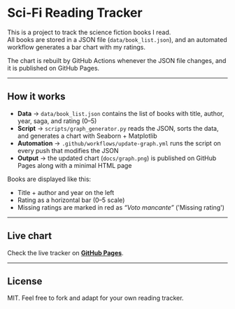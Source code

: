 # Sci-Fi Reading Tracker

This is a project to track the science fiction books I read.  
All books are stored in a JSON file (`data/book_list.json`), and an automated workflow generates a bar chart with my ratings.  

The chart is rebuilt by GitHub Actions whenever the JSON file changes, and it is published on GitHub Pages.

---

## How it works

- **Data** → `data/book_list.json` contains the list of books with title, author, year, saga, and rating (0–5)
- **Script** → `scripts/graph_generator.py` reads the JSON, sorts the data, and generates a chart with Seaborn + Matplotlib
- **Automation** → `.github/workflows/update-graph.yml` runs the script on every push that modifies the JSON
- **Output** → the updated chart (`docs/graph.png`) is published on GitHub Pages along with a minimal HTML page


Books are displayed like this:

- Title + author and year on the left
- Rating as a horizontal bar (0–5 scale)
- Missing ratings are marked in red as *“Voto mancante”* ('Missing rating')

---

## Live chart

Check the live tracker on **[GitHub Pages](https://4l3b.github.io/scifi_books/)**.

---

## License

MIT. Feel free to fork and adapt for your own reading tracker.
